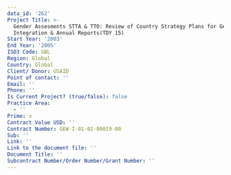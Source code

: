 ```yaml
---
data_id: '262'
Project Title: >-
  Gender Assesments STTA & TTO: Review of Country Strategy Plans for Gender
  Integration & Annual Reports(TDY 15)
Start Year: '2003'
End Year: '2005'
ISO3 Code: GBL
Region: Global
Country: Global
Client/ Donor: USAID
Point of contact: ''
Email: ''
Phone: ''
Is Current Project? (true/false): false
Practice Area:
  - ''
Prime: x
Contract Value USD: ''
Contract Number: GEW-I-01-02-00019-00
Sub: ''
Link: ''
Link to the document file: ''
Document Title: ''
Subcontract Number/Order Number/Grant Number: ''
---
```


